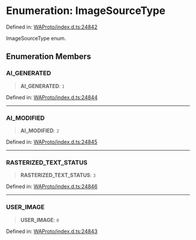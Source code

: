 # Enumeration: ImageSourceType

Defined in: [WAProto/index.d.ts:24842](https://github.com/Fokusdotid/bail/blob/c004679536d41fcf32da31cecf70d3991dfa31b5/WAProto/index.d.ts#L24842)

ImageSourceType enum.

## Enumeration Members

### AI\_GENERATED

> **AI\_GENERATED**: `1`

Defined in: [WAProto/index.d.ts:24844](https://github.com/Fokusdotid/bail/blob/c004679536d41fcf32da31cecf70d3991dfa31b5/WAProto/index.d.ts#L24844)

***

### AI\_MODIFIED

> **AI\_MODIFIED**: `2`

Defined in: [WAProto/index.d.ts:24845](https://github.com/Fokusdotid/bail/blob/c004679536d41fcf32da31cecf70d3991dfa31b5/WAProto/index.d.ts#L24845)

***

### RASTERIZED\_TEXT\_STATUS

> **RASTERIZED\_TEXT\_STATUS**: `3`

Defined in: [WAProto/index.d.ts:24846](https://github.com/Fokusdotid/bail/blob/c004679536d41fcf32da31cecf70d3991dfa31b5/WAProto/index.d.ts#L24846)

***

### USER\_IMAGE

> **USER\_IMAGE**: `0`

Defined in: [WAProto/index.d.ts:24843](https://github.com/Fokusdotid/bail/blob/c004679536d41fcf32da31cecf70d3991dfa31b5/WAProto/index.d.ts#L24843)
